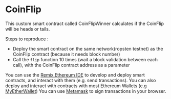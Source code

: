 # CoinFlip

This custom smart contract called CoinFlipWinner calculates if the CoinFlip will be heads or tails.

Steps to reproduce :

- Deploy the smart contract on the same network(ropsten testnet) as the CoinFlip contract (because it needs block number)
- Call the `flip` function 10 times (wait a block validation between each call), with the CoinFlip contract address as a parameter

You can use the [Remix Ethereum IDE](https://remix.ethereum.org) to develop and deploy smart contracts, and interact with them (e.g. send transactions).
You can also deploy and interact with contracts with most Ethereum Wallets (e.g [MyEtherWallet](https://www.myetherwallet.com))
You can use [Metamask](https://metamask.io) to sign transactions in your browser.
